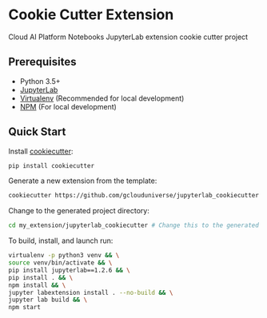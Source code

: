 # Cookie Cutter Extension

Cloud AI Platform Notebooks JupyterLab extension cookie cutter project

## Prerequisites

* Python 3.5+
* [JupyterLab](https://jupyterlab.readthedocs.io/en/stable/getting_started/installation.html)
* [Virtualenv](https://virtualenv.pypa.io/en/latest/) (Recommended for local development)
* [NPM](https://nodejs.org/en/) (For local development)

## Quick Start

Install [cookiecutter](https://pypi.org/project/cookiecutter/):

```bash
pip install cookiecutter
```

Generate a new extension from the template:

```bash
cookiecutter https://github.com/gclouduniverse/jupyterlab_cookiecutter -o my_extension
```

Change to the generated project directory:

```bash
cd my_extension/jupyterlab_cookiecutter # Change this to the generated project directory
```

To build, install, and launch run:

```bash
virtualenv -p python3 venv && \
source venv/bin/activate && \
pip install jupyterlab==1.2.6 && \
pip install . && \
npm install && \
jupyter labextension install . --no-build && \
jupyter lab build && \
npm start
```
